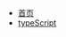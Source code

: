 
  <!-- typeScript/_sidebar.md -->
  <!-- - [ts-home](/record/README.md) -->
  - [首页](/README.md)
  - [typeScript](/record/typeScript/typeScript.md)